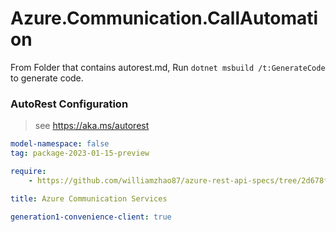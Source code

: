 # Azure.Communication.CallAutomation

From Folder that contains autorest.md, Run `dotnet msbuild /t:GenerateCode` to generate code.

### AutoRest Configuration
> see https://aka.ms/autorest

```yaml
model-namespace: false
tag: package-2023-01-15-preview

require:
    - https://github.com/williamzhao87/azure-rest-api-specs/tree/2d678f3847ba480104f5f1c53e9cf893398b9e3c/specification/communication/data-plane/CallAutomation/readme.md

title: Azure Communication Services

generation1-convenience-client: true
```

